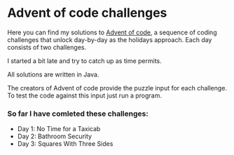 # Advent of code challenges

Here you can find my solutions to [Advent of code](http://adventofcode.com/2016), a sequence of coding challenges that unlock day-by-day as the holidays approach. Each day consists of two challenges.

I started a bit late and try to catch up as time permits.

All solutions are written in Java.

The creators of Advent of code provide the puzzle input for each challenge. To test the code against this input just run a program.

### So far I have comleted these challenges:

- Day 1: No Time for a Taxicab
- Day 2: Bathroom Security
- Day 3: Squares With Three Sides
